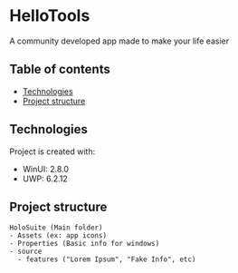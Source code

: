 # HelloTools
A community developed app made to make your life easier

## Table of contents
* [Technologies](#technologies)
* [Project structure](#project-structure)

## Technologies
Project is created with:
* WinUI: 2.8.0
* UWP: 6.2.12

## Project structure
```
HoloSuite (Main folder)
- Assets (ex: app icons)
- Properties (Basic info for windows)
- source
  - features ("Lorem Ipsum", "Fake Info", etc)
```
